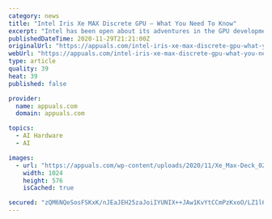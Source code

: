 ```yaml
---
category: news
title: "Intel Iris Xe MAX Discrete GPU – What You Need To Know"
excerpt: "Intel has been open about its adventures in the GPU development space for quite some time now. The company has dabbled with the idea in the past, but now"
publishedDateTime: 2020-11-29T21:21:00Z
originalUrl: "https://appuals.com/intel-iris-xe-max-discrete-gpu-what-you-need-to-know/"
webUrl: "https://appuals.com/intel-iris-xe-max-discrete-gpu-what-you-need-to-know/"
type: article
quality: 39
heat: 39
published: false

provider:
  name: appuals.com
  domain: appuals.com

topics:
  - AI Hardware
  - AI

images:
  - url: "https://appuals.com/wp-content/uploads/2020/11/Xe_Max-Deck_02-1024x576.jpg"
    width: 1024
    height: 576
    isCached: true

secured: "zQM6NQeSosFSKxK/nJEaJEH25zaJoiIYUNIX++JAw1KvYtCCmPzKxoO/LZ1l6o3NScChP9FKg3olc4Hh0k487xxBqyQfgUkarxa7CUJCBryzs6wDtArIo28TB85TMm7AJKqMbD25AAK6UvSCFxo3mzDX7FjUVyRkKyFMHsU2g4yDx3msI0dUSKYa8jMagGrYVS1cHIbLAfQcxRnZvc/xIMDpZ83VdUAolBq9e7xA07UR1l1Zvtf/biUzrlKtJzw2zrL22DFDZfTT2RCBrAnytsNQgZ/hWhZX/2VFI5VOnHN3IWR2atE6YVEAdnBf7wN9hrDP6U0PgCvOkXV2F+vmLXB7oNN34i3f4HXI2lhO+J0=;dPukukU4DsAcG7AXHwTHKw=="
---
```


